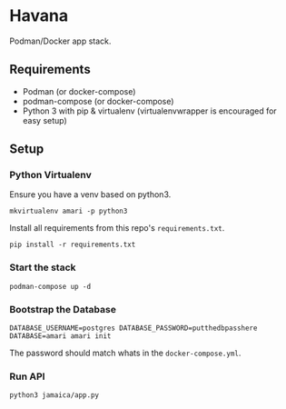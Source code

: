 Havana
======

Podman/Docker app stack.

Requirements
------------
* Podman (or docker-compose)
* podman-compose (or docker-compose)
* Python 3 with pip & virtualenv (virtualenvwrapper is encouraged for easy setup)

Setup
-----

### Python Virtualenv
Ensure you have a venv based on python3.

```
mkvirtualenv amari -p python3
```

Install all requirements from this repo's `requirements.txt`.

```
pip install -r requirements.txt
```

### Start the stack
```
podman-compose up -d
```

### Bootstrap the Database
```
DATABASE_USERNAME=postgres DATABASE_PASSWORD=putthedbpasshere DATABASE=amari amari init
```
The password should match whats in the `docker-compose.yml`.

### Run API
```
python3 jamaica/app.py
```
